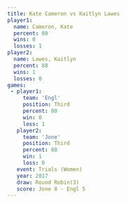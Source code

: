 ```yaml
---
title: Kate Cameron vs Kaitlyn Lawes
player1:              
  name: Cameron, Kate 
  percent: 80         
  wins: 0             
  losses: 1           
player2:              
  name: Lawes, Kaitlyn
  percent: 88         
  wins: 1             
  losses: 0           
games:
 - player1:         
     team: 'Engl'   
     position: Third
     percent: 80    
     win: 0         
     loss: 1        
   player2:         
     team: 'Jone'   
     position: Third
     percent: 88    
     win: 1         
     loss: 0        
   event: Trials (Women) 
   year: 2017            
   draw: Round Robin(3)  
   score: Jone 8 - Engl 5
---
```

